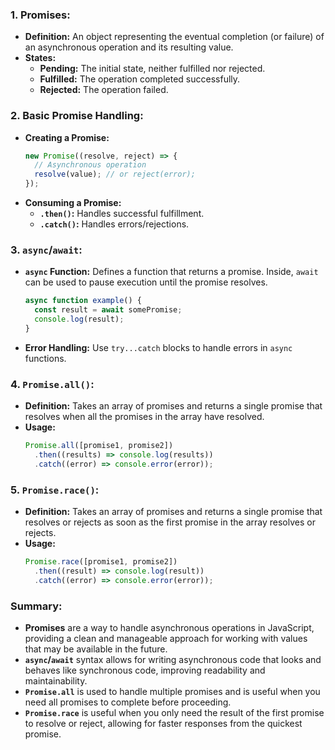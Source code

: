 ### 1. **Promises:**

- **Definition:** An object representing the eventual completion (or failure) of an asynchronous operation and its resulting value.
- **States:**
  - **Pending:** The initial state, neither fulfilled nor rejected.
  - **Fulfilled:** The operation completed successfully.
  - **Rejected:** The operation failed.

### 2. **Basic Promise Handling:**

- **Creating a Promise:**
  ```javascript
  new Promise((resolve, reject) => {
    // Asynchronous operation
    resolve(value); // or reject(error);
  });
  ```
- **Consuming a Promise:**
  - **`.then()`:** Handles successful fulfillment.
  - **`.catch()`:** Handles errors/rejections.

### 3. **`async`/`await`:**

- **`async` Function:** Defines a function that returns a promise. Inside, `await` can be used to pause execution until the promise resolves.
  ```javascript
  async function example() {
    const result = await somePromise;
    console.log(result);
  }
  ```
- **Error Handling:** Use `try...catch` blocks to handle errors in `async` functions.

### 4. **`Promise.all()`:**

- **Definition:** Takes an array of promises and returns a single promise that resolves when all the promises in the array have resolved.
- **Usage:**
  ```javascript
  Promise.all([promise1, promise2])
    .then((results) => console.log(results))
    .catch((error) => console.error(error));
  ```

### 5. **`Promise.race()`:**

- **Definition:** Takes an array of promises and returns a single promise that resolves or rejects as soon as the first promise in the array resolves or rejects.
- **Usage:**
  ```javascript
  Promise.race([promise1, promise2])
    .then((result) => console.log(result))
    .catch((error) => console.error(error));
  ```

### Summary:

- **Promises** are a way to handle asynchronous operations in JavaScript, providing a clean and manageable approach for working with values that may be available in the future.
- **`async`/`await`** syntax allows for writing asynchronous code that looks and behaves like synchronous code, improving readability and maintainability.
- **`Promise.all`** is used to handle multiple promises and is useful when you need all promises to complete before proceeding.
- **`Promise.race`** is useful when you only need the result of the first promise to resolve or reject, allowing for faster responses from the quickest promise.

